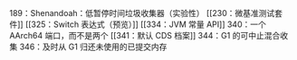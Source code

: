 189：Shenandoah：低暂停时间垃圾收集器（实验性）
[[230：微基准测试套件]]
[[325：Switch 表达式（预览）]]
[[334：JVM 常量 API]]
340：一个 AArch64 端口，而不是两个
[[341：默认 CDS 档案]]
344：G1 的可中止混合收集
346：及时从 G1 归还未使用的已提交内存
